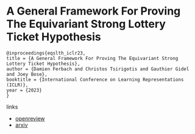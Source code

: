 # A General Framework For Proving The Equivariant Strong Lottery Ticket Hypothesis

```
@inproceedings{eqslth_iclr23,
title = {A General Framework For Proving The Equivariant Strong Lottery Ticket Hypothesis},
author = {Damien Ferbach and Christos Tsirigotis and Gauthier Gidel and Joey Bose},
booktitle = {International Conference on Learning Representations (ICLR)},
year = {2023}
}
```

links
- [openreview](https://openreview.net/forum?id=vVJZtlZB9D)
- [arxiv](https://arxiv.org/abs/2206.04270)
